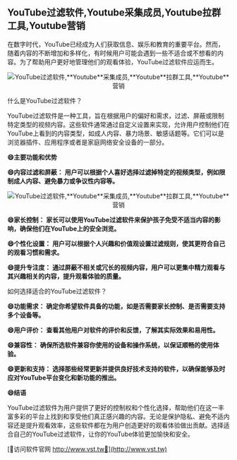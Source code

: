 ## **YouTube过滤软件,**Youtube**采集成员,**Youtube**拉群工具,**Youtube**营销**

在数字时代，YouTube已经成为人们获取信息、娱乐和教育的重要平台。然而，随着内容的不断增加和多样化，有时候用户可能会遇到一些不适合或不想看的内容。为了帮助用户更好地管理他们的观看体验，YouTube过滤软件应运而生。

 <center><img src="https://vst.tw/MP4/tuiguang/png/4.png" alt="YouTube过滤软件,**Youtube**采集成员,**Youtube**拉群工具,**Youtube**营销"></center>

什么是YouTube过滤软件？

YouTube过滤软件是一种工具，旨在根据用户的偏好和需求，过滤、屏蔽或限制特定类型的视频内容。这些软件通常通过自定义设置来实现，允许用户控制他们在YouTube上看到的内容类型，如成人内容、暴力场景、敏感话题等。它们可以是浏览器插件、应用程序或者是家庭网络安全设备的一部分。

**😄主要功能和优势**

**😄内容过滤和屏蔽： 用户可以根据个人喜好选择过滤掉特定的视频类型，例如限制成人内容、避免暴力或争议性内容等。**

 <center><img src="https://vst.tw/MP4/tuiguang/png/5.png" alt="YouTube过滤软件,**Youtube**采集成员,**Youtube**拉群工具,**Youtube**营销"></center>

**😄家长控制： 家长可以使用YouTube过滤软件来保护孩子免受不适当内容的影响，确保他们在YouTube上的安全浏览。**

**😄个性化设置： 用户可以根据个人兴趣和价值观设置过滤规则，使其更符合自己的观看习惯和需求。**

**😄提升专注度： 通过屏蔽不相关或冗长的视频内容，用户可以更集中精力观看与其兴趣相关的内容，提升观看体验的质量。**

如何选择适合的YouTube过滤软件？

**😄功能需求： 确定你希望软件具备的功能，如是否需要家长控制、是否需要支持多个设备等。**

**😄用户评价： 查看其他用户对软件的评价和反馈，了解其实际效果和易用性。**

**😄兼容性： 确保所选软件兼容你使用的设备和操作系统，以保证顺畅的使用体验。**

**😄更新和支持： 选择那些经常更新并提供良好技术支持的软件，以确保能够及时应对YouTube平台变化和新功能的推出。**

**😄结语**

YouTube过滤软件为用户提供了更好的控制权和个性化选择，帮助他们在这一丰富多彩的平台上找到和享受他们真正感兴趣的内容。无论是保护隐私、避免不适内容还是提升观看效率，这些软件都在为用户创造更好的观看体验做出贡献。选择适合自己的YouTube过滤软件，让你的YouTube体验更加愉快和安全。


[👻访问软件官网 http://www.vst.tw👻](http://www.vst.tw)
